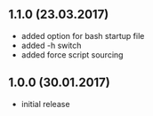 ## 1.1.0 (23.03.2017)
* added option for bash startup file
* added -h switch
* added force script sourcing

## 1.0.0 (30.01.2017)
* initial release
